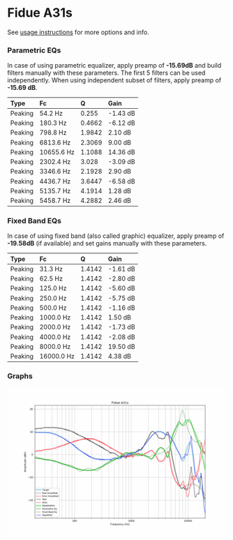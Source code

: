 # Fidue A31s
See [usage instructions](https://github.com/jaakkopasanen/AutoEq#usage) for more options and info.

### Parametric EQs
In case of using parametric equalizer, apply preamp of **-15.69dB** and build filters manually
with these parameters. The first 5 filters can be used independently.
When using independent subset of filters, apply preamp of **-15.69 dB**.

| Type    | Fc         |      Q | Gain     |
|:--------|:-----------|:-------|:---------|
| Peaking | 54.2 Hz    | 0.255  | -1.43 dB |
| Peaking | 180.3 Hz   | 0.4662 | -6.12 dB |
| Peaking | 798.8 Hz   | 1.9842 | 2.10 dB  |
| Peaking | 6813.6 Hz  | 2.3069 | 9.00 dB  |
| Peaking | 10655.6 Hz | 1.1088 | 14.36 dB |
| Peaking | 2302.4 Hz  | 3.028  | -3.09 dB |
| Peaking | 3346.6 Hz  | 2.1928 | 2.90 dB  |
| Peaking | 4436.7 Hz  | 3.6447 | -6.58 dB |
| Peaking | 5135.7 Hz  | 4.1914 | 1.28 dB  |
| Peaking | 5458.7 Hz  | 4.2882 | 2.46 dB  |

### Fixed Band EQs
In case of using fixed band (also called graphic) equalizer, apply preamp of **-19.58dB**
(if available) and set gains manually with these parameters.

| Type    | Fc         |      Q | Gain     |
|:--------|:-----------|:-------|:---------|
| Peaking | 31.3 Hz    | 1.4142 | -1.61 dB |
| Peaking | 62.5 Hz    | 1.4142 | -2.80 dB |
| Peaking | 125.0 Hz   | 1.4142 | -5.60 dB |
| Peaking | 250.0 Hz   | 1.4142 | -5.75 dB |
| Peaking | 500.0 Hz   | 1.4142 | -1.16 dB |
| Peaking | 1000.0 Hz  | 1.4142 | 1.50 dB  |
| Peaking | 2000.0 Hz  | 1.4142 | -1.73 dB |
| Peaking | 4000.0 Hz  | 1.4142 | -2.08 dB |
| Peaking | 8000.0 Hz  | 1.4142 | 19.50 dB |
| Peaking | 16000.0 Hz | 1.4142 | 4.38 dB  |

### Graphs
![](./Fidue%20A31s.png)